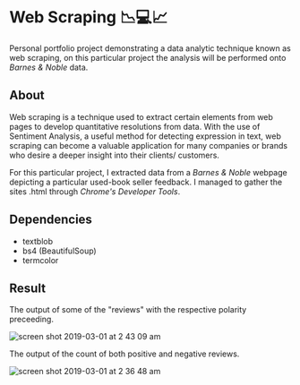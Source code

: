 # Web Scraping 📉💻📈
Personal portfolio project demonstrating a data analytic technique known as web scraping, on this particular project the analysis will be performed onto *Barnes & Noble* data.


## About
Web scraping is a technique used to extract certain elements from web pages to develop quantitative resolutions from data. With the use of Sentiment Analysis, a useful method for detecting expression in text, web scraping can become a valuable application for many companies or brands who desire a deeper insight into their clients/ customers.

For this particular project, I extracted data from a *Barnes & Noble* webpage depicting a particular used-book seller feedback. I managed to gather the sites .html through *Chrome's Developer Tools*.


## Dependencies
* textblob
* bs4 (BeautifulSoup)
* termcolor


## Result
The output of some of the "reviews" with the respective polarity preceeding.

![screen shot 2019-03-01 at 2 43 09 am](https://user-images.githubusercontent.com/23439187/53626620-d5084680-3bcb-11e9-89e8-36488b1ba566.png)

The output of the count of both positive and negative reviews.

![screen shot 2019-03-01 at 2 36 48 am](https://user-images.githubusercontent.com/23439187/53626312-ff0d3900-3bca-11e9-99bf-d930d65d4ac7.png)

